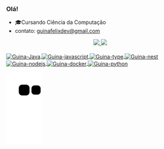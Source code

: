 ### Olá!
* 🎓Cursando Ciência da Computação 
* contato: guinafelixdev@gmail.com

<div align="center">
  <a href="https://github.com/guinafelix">
  <img height="180em" src="https://github-readme-stats-two-flame-35.vercel.app/api?username=guinafelix&show_icons=true&theme=dracula&include_all_commits=true"/>
  <img height="180em" src="https://github-readme-stats-two-flame-35.vercel.app/api/top-langs/?username=guinafelix&layout=compact&langs_count=7&theme=dracula"/>
</div>
<div style="display: inline_block"><br>
  <img align="center" alt="Guina-Java" height="30" width"40" src="https://cdn.jsdelivr.net/gh/devicons/devicon/icons/java/java-plain-wordmark.svg" >
  <img align="center" alt="Guina-javascript" height="30" width"40" src="https://cdn.jsdelivr.net/gh/devicons/devicon/icons/javascript/javascript-plain.svg" />
  <img align="center" alt="Guina-type" height="30" width"40" src="https://cdn.jsdelivr.net/gh/devicons/devicon/icons/typescript/typescript-plain.svg" />
  <img align="center" alt="Guina-nest" height="30" width"40" src="https://cdn.jsdelivr.net/gh/devicons/devicon/icons/nestjs/nestjs-plain.svg" />
  <img align="center" alt="Guina-nodejs" height="30" width"40" src="https://cdn.jsdelivr.net/gh/devicons/devicon/icons/nodejs/nodejs-original.svg" />
  <img align="center" alt="Guina-docker" height="30" width"40" src="https://cdn.jsdelivr.net/gh/devicons/devicon/icons/docker/docker-plain.svg" />
  <img align="center" alt="Guina-python" height="30" width"40" src="https://cdn.jsdelivr.net/gh/devicons/devicon/icons/python/python-original.svg" />
</div>
  
![Snake animation](https://github.com/guinafelix/guinafelix/blob/output/github-contribution-grid-snake.svg)
